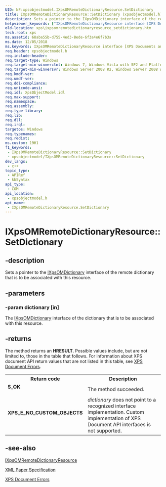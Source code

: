 ```yaml
---
UID: NF:xpsobjectmodel.IXpsOMRemoteDictionaryResource.SetDictionary
title: IXpsOMRemoteDictionaryResource::SetDictionary (xpsobjectmodel.h)
description: Sets a pointer to the IXpsOMDictionary interface of the remote dictionary that is to be associated with this resource.
helpviewer_keywords: ["IXpsOMRemoteDictionaryResource interface [XPS Documents and Packaging]","SetDictionary method","IXpsOMRemoteDictionaryResource.SetDictionary","IXpsOMRemoteDictionaryResource::SetDictionary","SetDictionary","SetDictionary method [XPS Documents and Packaging]","SetDictionary method [XPS Documents and Packaging]","IXpsOMRemoteDictionaryResource interface","xps.ixpsomremotedictionaryresource_setdictionary","xpsobjectmodel/IXpsOMRemoteDictionaryResource::SetDictionary"]
old-location: xps\ixpsomremotedictionaryresource_setdictionary.htm
tech.root: xps
ms.assetid: 68aba55b-d755-4ed3-8ede-6f3a4e6f7b3a
ms.date: 12/05/2018
ms.keywords: IXpsOMRemoteDictionaryResource interface [XPS Documents and Packaging],SetDictionary method, IXpsOMRemoteDictionaryResource.SetDictionary, IXpsOMRemoteDictionaryResource::SetDictionary, SetDictionary, SetDictionary method [XPS Documents and Packaging], SetDictionary method [XPS Documents and Packaging],IXpsOMRemoteDictionaryResource interface, xps.ixpsomremotedictionaryresource_setdictionary, xpsobjectmodel/IXpsOMRemoteDictionaryResource::SetDictionary
req.header: xpsobjectmodel.h
req.include-header: 
req.target-type: Windows
req.target-min-winverclnt: Windows 7, Windows Vista with SP2 and Platform Update for Windows Vista [desktop apps \| UWP apps]
req.target-min-winversvr: Windows Server 2008 R2, Windows Server 2008 with SP2 and Platform Update for Windows Server 2008 [desktop apps \| UWP apps]
req.kmdf-ver: 
req.umdf-ver: 
req.ddi-compliance: 
req.unicode-ansi: 
req.idl: XpsObjectModel.idl
req.max-support: 
req.namespace: 
req.assembly: 
req.type-library: 
req.lib: 
req.dll: 
req.irql: 
targetos: Windows
req.typenames: 
req.redist: 
ms.custom: 19H1
f1_keywords:
 - IXpsOMRemoteDictionaryResource::SetDictionary
 - xpsobjectmodel/IXpsOMRemoteDictionaryResource::SetDictionary
dev_langs:
 - c++
topic_type:
 - APIRef
 - kbSyntax
api_type:
 - COM
api_location:
 - xpsobjectmodel.h
api_name:
 - IXpsOMRemoteDictionaryResource.SetDictionary
---
```


# IXpsOMRemoteDictionaryResource::SetDictionary


## -description

Sets a   pointer to the <a href="/windows/desktop/api/xpsobjectmodel/nn-xpsobjectmodel-ixpsomdictionary">IXpsOMDictionary</a> interface of the remote dictionary that is to be associated with this resource.

## -parameters

### -param dictionary [in]

The <a href="/windows/desktop/api/xpsobjectmodel/nn-xpsobjectmodel-ixpsomdictionary">IXpsOMDictionary</a> interface of the dictionary that is to be associated with this resource.

## -returns

The method returns an <b>HRESULT</b>. Possible values include, but are not limited to, those in the table that follows. For information about  XPS document API return values that are not listed in this table, see <a href="/previous-versions/windows/desktop/dd372955(v=vs.85)">XPS Document Errors</a>.

<table>
<tr>
<th>Return code</th>
<th>Description</th>
</tr>
<tr>
<td width="40%">
<dl>
<dt><b>S_OK</b></dt>
</dl>
</td>
<td width="60%">
The method succeeded.

</td>
</tr>
<tr>
<td width="40%">
<dl>
<dt><b>XPS_E_NO_CUSTOM_OBJECTS</b></dt>
</dl>
</td>
<td width="60%">
<i>dictionary</i> does not point to a recognized interface implementation. Custom implementation of XPS Document API interfaces is not supported.

</td>
</tr>
</table>

## -see-also

<a href="/windows/desktop/api/xpsobjectmodel/nn-xpsobjectmodel-ixpsomremotedictionaryresource">IXpsOMRemoteDictionaryResource</a>



<a href="https://en.wikipedia.org/wiki/Open_XML_Paper_Specification">XML Paper Specification</a>



<a href="/previous-versions/windows/desktop/dd372955(v=vs.85)">XPS Document Errors</a>